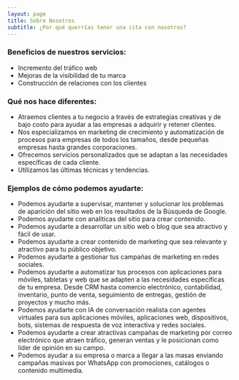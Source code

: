 ```yaml
---
layout: page
title: Sobre Nosotros
subtitle: ¿Por qué querrías tener una cita con nosotros?
---
```


### Beneficios de nuestros servicios:
- Incremento del tráfico web
- Mejoras de la visibilidad de tu marca
- Construcción de relaciones con los clientes

### Qué nos hace diferentes:

- Atraemos clientes a tu negocio a través de estrategias creativas y de bajo costo para ayudar a las empresas a adquirir y retener clientes. 
- Nos especializamos en marketing de crecimiento y automatización de procesos para empresas de todos los tamaños, desde pequeñas empresas hasta grandes corporaciones.
- Ofrecemos servicios personalizados que se adaptan a las necesidades específicas de cada cliente.
- Utilizamos las últimas técnicas y tendencias.




### Ejemplos de cómo podemos ayudarte:

- Podemos ayudarte a supervisar, mantener y solucionar los problemas de aparición del sitio web en los resultados de la Búsqueda de Google.
- Podemos ayudarte con analíticas del sitio para crear contenido.
- Podemos ayudarte a desarrollar un sitio web o blog que sea atractivo y fácil de usar.
- Podemos ayudarte a crear contenido de marketing que sea relevante y atractivo para tu público objetivo.
- Podemos ayudarte a gestionar tus campañas de marketing en redes sociales.
- Podemos ayudarte a automatizar tus procesos con aplicaciones para móviles, tabletas y web que se adapten a las necesidades específicas de tu empresa. Desde CRM hasta comercio electrónico, contabilidad, inventario, punto de venta, seguimiento de entregas, gestión de proyectos y mucho más.
- Podemos ayudarte con IA de conversación realista con agentes virtuales para sus aplicaciones móviles, aplicaciones web, dispositivos, bots, sistemas de respuesta de voz interactiva y redes sociales.
- Podemos ayudarte a crear atractivas campañas de marketing por correo electrónico que atraen tráfico, generan ventas y le posicionan como líder de opinión en su campo.
- Podemos  ayudar a su empresa o marca a llegar a las masas enviando campañas masivas por WhatsApp con promociones, catálogos o contenido multimedia.
